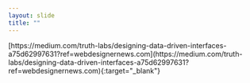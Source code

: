 ```yaml
---
layout: slide
title: ""
---
```


<section data-background-image="assets/images/Slide56.png" data-background-size="90%" data-background-position="center"></section>

<section markdown="1">  
[https://medium.com/truth-labs/designing-data-driven-interfaces-a75d62997631?ref=webdesignernews.com](https://medium.com/truth-labs/designing-data-driven-interfaces-a75d62997631?ref=webdesignernews.com){:target="_blank"}  
</section>